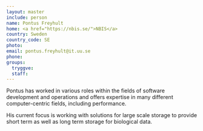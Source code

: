 ```yaml
---
layout: master
include: person
name: Pontus Freyhult
home: <a href="https://nbis.se/">NBIS</a>
country: Sweden
country_code: SE
photo:
email: pontus.freyhult@it.uu.se
phone:
groups:
  tryggve:
  staff:
---
```


Pontus has worked in various roles within the fields of software development and
operations and offers expertise in many different computer-centric fields,
including performance.

His current focus is working with solutions for large scale storage to provide
short term as well as long term storage for biological data.
